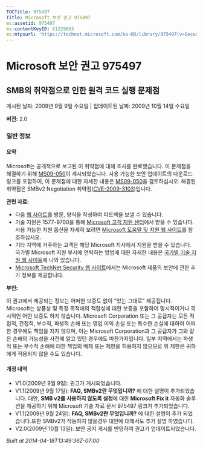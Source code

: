 ```yaml
---
TOCTitle: 975497
Title: Microsoft 보안 권고 975497
ms:assetid: 975497
ms:contentKeyID: 61229863
ms:mtpsurl: 'https://technet.microsoft.com/ko-KR/library/975497(v=Security.10)'
---
```


Microsoft 보안 권고 975497
==========================

SMB의 취약점으로 인한 원격 코드 실행 문제점
-------------------------------------------

게시된 날짜: 2009년 9월 9일 수요일 | 업데이트된 날짜: 2009년 10월 14일 수요일

**버전:** 2.0

### 일반 정보

#### 요약

Microsoft는 공개적으로 보고된 이 취약점에 대해 조사를 완료했습니다. 이 문제점을 해결하기 위해 [MS09-050](https://technet.microsoft.com/security/bulletin/ms09-050)이 게시되었습니다. 사용 가능한 보안 업데이트의 다운로드 링크를 포함하여, 이 문제점에 대한 자세한 내용은 [MS09-050](https://technet.microsoft.com/security/bulletin/ms09-050)을 검토하십시오. 해결된 취약점은 SMBv2 Negotiation 취약점([CVE-2009-3103](https://www.cve.mitre.org/cgi-bin/cvename.cgi?name=cve-2009-3103))입니다.

**관련 자료:**

-   다음 [웹 사이트](https://support.microsoft.com/common/survey.aspx?scid=sw;en;1257&amp;showpage=1&amp;ws=technet&amp;sd=tech)를 방문, 양식을 작성하여 피드백을 보낼 수 있습니다.
-   기술 지원은 1577-9700을 통해 [Microsoft 고객 지원 센터](https://go.microsoft.com/fwlink/?linkid=21131)에서 받을 수 있습니다. 사용 가능한 지원 옵션을 자세히 보려면 [Microsoft 도움말 및 지원 웹 사이트](https://support.microsoft.com/)를 참조하십시오.
-   기타 지역에 거주하는 고객은 해당 Microsoft 지사에서 지원을 받을 수 있습니다. 국가별 Microsoft 지원 부서에 연락하는 방법에 대한 자세한 내용은 [국가별 기술 지원 웹 사이트](https://go.microsoft.com/fwlink/?linkid=21155)에 나와 있습니다.
-   [Microsoft TechNet Security 웹 사이트](https://go.microsoft.com/fwlink/?linkid=21132)에서는 Microsoft 제품의 보안에 관한 추가 정보를 제공합니다.

**부인:**

이 권고에서 제공되는 정보는 어떠한 보증도 없이 "있는 그대로" 제공됩니다. Microsoft는 상품성 및 특정 목적에의 적합성에 대한 보증을 포함하여 명시적이거나 묵시적인 어떤 보증도 하지 않습니다. Microsoft Corporation 또는 그 공급자는 모든 직접적, 간접적, 부수적, 파생적 손해 또는 영업 이익 손실 또는 특수한 손실에 대하여 어떠한 경우에도 책임을 지지 않으며, 이는 Microsoft Corporation과 그 공급자가 그와 같은 손해의 가능성을 사전에 알고 있던 경우에도 마찬가지입니다. 일부 지역에서는 파생적 또는 부수적 손해에 대한 책임의 배제 또는 제한을 허용하지 않으므로 위 제한은 귀하에게 적용되지 않을 수도 있습니다.

#### 개정 내역

-   V1.0(2009년 9월 9일): 권고가 게시되었습니다.
-   V1.1(2009년 9월 17일): **FAQ, SMBv2란 무엇입니까?**  에 대한 설명이 추가되었습니다. 대안, **SMB v2를 사용하지 않도록 설정**에 대한 **Microsoft Fix it** 자동화 솔루션을 제공하기 위해 Microsoft 기술 자료 문서 975497 링크가 추가되었습니다.
-   V1.1(2009년 9월 24일): **FAQ, SMBv2란 무엇입니까?**  에 대한 설명이 추가 되었습니다.또한 SMBv2가 작동하지 않을경우 대안에 대해서도 추가 설명 하였습니다.
-   V2.0(2009년 10월 13일): 보안 공지 게시를 반영하여 권고가 업데이트되었습니다.

*Built at 2014-04-18T13:49:36Z-07:00*
